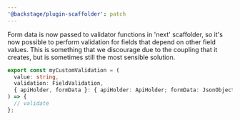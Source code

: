 ```yaml
---
'@backstage/plugin-scaffolder': patch
---
```


Form data is now passed to validator functions in 'next' scaffolder, so it's now possible to perform validation for fields that depend on other field values. This is something that we discourage due to the coupling that it creates, but is sometimes still the most sensible solution.

```typescript jsx
export const myCustomValidation = (
  value: string,
  validation: FieldValidation,
  { apiHolder, formData }: { apiHolder: ApiHolder; formData: JsonObject },
) => {
  // validate
};
```
